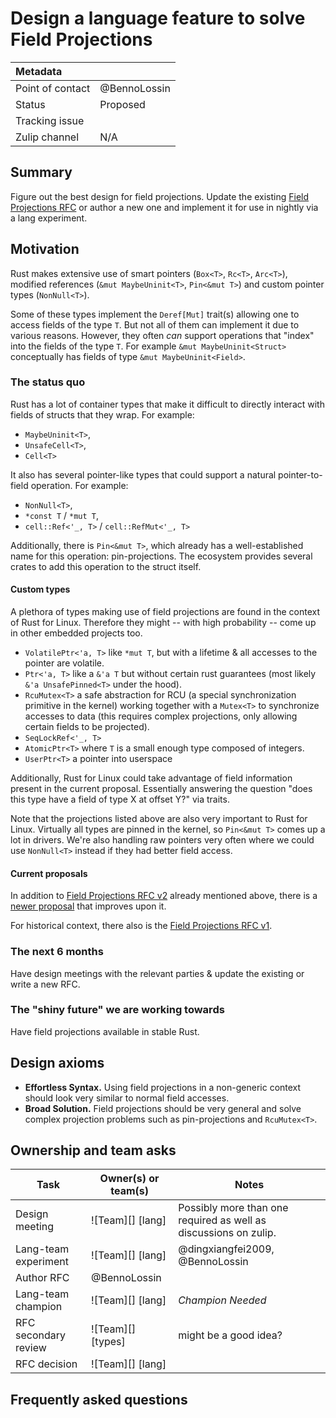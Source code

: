 # Design a language feature to solve Field Projections

| Metadata         |                                                                                  |
|:-----------------|----------------------------------------------------------------------------------|
| Point of contact | @BennoLossin                                                                     |
| Status           | Proposed                                                                         |
| Tracking issue   |                                                                                  |
| Zulip channel    | N/A                                                                              |
## Summary

Figure out the best design for field projections. Update the existing [Field Projections RFC] or
author a new one and implement it for use in nightly via a lang experiment.

[Field Projections RFC]: https://github.com/rust-lang/rfcs/pull/3735

## Motivation

Rust makes extensive use of smart pointers (`Box<T>`, `Rc<T>`, `Arc<T>`), modified references (`&mut
MaybeUninit<T>`, `Pin<&mut T>`) and custom pointer types (`NonNull<T>`).

Some of these types implement the `Deref[Mut]` trait(s) allowing one to access fields of the type
`T`. But not all of them can implement it due to various reasons. However, they often *can* support
operations that "index" into the fields of the type `T`. For example `&mut MaybeUninit<Struct>`
conceptually has fields of type `&mut MaybeUninit<Field>`.

### The status quo

Rust has a lot of container types that make it difficult to directly interact with fields of structs
that they wrap. For example:
- `MaybeUninit<T>`,
- `UnsafeCell<T>`,
- `Cell<T>`

It also has several pointer-like types that could support a natural pointer-to-field operation. For
example:
- `NonNull<T>`,
- `*const T` / `*mut T`,
- `cell::Ref<'_, T>` / `cell::RefMut<'_, T>`

Additionally, there is `Pin<&mut T>`, which already has a well-established name for this operation:
pin-projections. The ecosystem provides several crates to add this operation to the struct itself.

#### Custom types

A plethora of types making use of field projections are found in the context of Rust for Linux.
Therefore they might -- with high probability -- come up in other embedded projects too.

- `VolatilePtr<'a, T>` like `*mut T`, but with a lifetime & all accesses to the pointer are
  volatile.
- `Ptr<'a, T>` like a `&'a T` but without certain rust guarantees (most likely `&'a UnsafePinned<T>`
  under the hood).
- `RcuMutex<T>` a safe abstraction for RCU (a special synchronization primitive in the kernel)
  working together with a `Mutex<T>` to synchronize accesses to data (this requires complex
  projections, only allowing certain fields to be projected).
- `SeqLockRef<'_, T>`
- `AtomicPtr<T>` where `T` is a small enough type composed of integers.
- `UserPtr<T>` a pointer into userspace

Additionally, Rust for Linux could take advantage of field information present in the current
proposal. Essentially answering the question "does this type have a field of type X at offset Y?"
via traits.

Note that the projections listed above are also very important to Rust for Linux. Virtually all
types are pinned in the kernel, so `Pin<&mut T>` comes up a lot in drivers. We're also handling raw
pointers very often where we could use `NonNull<T>` instead if they had better field access.

#### Current proposals

In addition to [Field Projections RFC v2] already mentioned above, there is a [newer proposal]
that improves upon it.

For historical context, there also is the [Field Projections RFC v1].

[newer proposal]: https://hackmd.io/%40BennoLossin/HkMBy6Hzlx
[Field Projections RFC v1]: https://github.com/rust-lang/rfcs/pull/3318
[Field Projections RFC v2]: https://github.com/rust-lang/rfcs/pull/3735

### The next 6 months

Have design meetings with the relevant parties & update the existing or write a new RFC.

### The "shiny future" we are working towards

Have field projections available in stable Rust.

## Design axioms

- **Effortless Syntax.** Using field projections in a non-generic context should look very similar
  to normal field accesses.
- **Broad Solution.** Field projections should be very general and solve complex projection problems
  such as pin-projections and `RcuMutex<T>`.

## Ownership and team asks

| Task                 | Owner(s) or team(s)                 | Notes                                                               |
|----------------------|-------------------------------------|---------------------------------------------------------------------|
| Design meeting       | ![Team][] [lang]                    | Possibly more than one required as well as discussions on zulip.    |
| Lang-team experiment | ![Team][] [lang]                    | @dingxiangfei2009, @BennoLossin                                     |
| Author RFC           | @BennoLossin                        |                                                                     |
| Lang-team champion   | ![Team][] [lang]                    | *Champion Needed*                                                   |
| RFC secondary review | ![Team][] [types]                   | might be a good idea?                                               |
| RFC decision         | ![Team][] [lang]                    |                                                                     |
## Frequently asked questions
